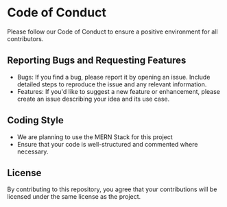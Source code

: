 # Code of Conduct
Please follow our Code of Conduct to ensure a positive environment for all contributors.

## Reporting Bugs and Requesting Features
- Bugs: If you find a bug, please report it by opening an issue. Include detailed steps to reproduce the issue and any relevant information.
- Features: If you'd like to suggest a new feature or enhancement, please create an issue describing your idea and its use case.

## Coding Style
- We are planning to use the MERN Stack for this project
- Ensure that your code is well-structured and commented where necessary.

## License
By contributing to this repository, you agree that your contributions will be licensed under the same license as the project.
